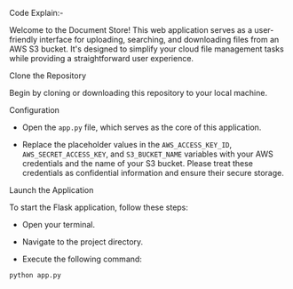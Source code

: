 Code Explain:-

Welcome to the Document Store! This web application serves as a user-friendly interface for uploading, searching, and downloading files from an AWS S3 bucket. It's designed to simplify your cloud file management tasks while providing a straightforward user experience.

Clone the Repository

Begin by cloning or downloading this repository to your local machine.

 Configuration

- Open the `app.py` file, which serves as the core of this application.

- Replace the placeholder values in the `AWS_ACCESS_KEY_ID`, `AWS_SECRET_ACCESS_KEY`, and `S3_BUCKET_NAME` variables with your AWS credentials and the name of your S3 bucket. Please treat these credentials as confidential information and ensure their secure storage.

 Launch the Application

To start the Flask application, follow these steps:

- Open your terminal.

- Navigate to the project directory.

- Execute the following command:

```bash
python app.py
